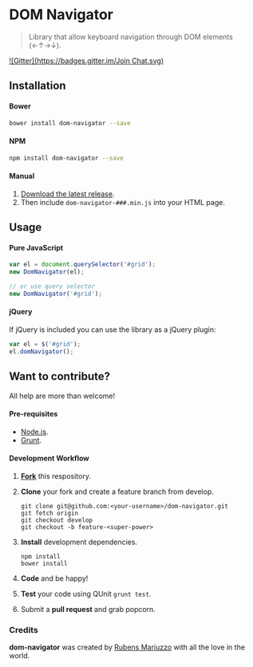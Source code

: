 # DOM Navigator

> Library that allow keyboard navigation through DOM elements (←↑→↓).

[![Gitter](https://badges.gitter.im/Join Chat.svg)](https://gitter.im/rmariuzzo/dom-navigator)

## Installation

#### Bower

```sh
bower install dom-navigator --save
```

#### NPM

```sh
npm install dom-navigator --save
```

#### Manual

 1. [Download the latest release](https://github.com/rmariuzzo/dom-navigator/releases).
 2. Then include `dom-navigator-###.min.js` into your HTML page.

## Usage

#### Pure JavaScript

```js
var el = document.querySelector('#grid');
new DomNavigator(el);

// or use query selector
new DomNavigator('#grid');
```

#### jQuery

If jQuery is included you can use the library as a jQuery plugin:

```js
var el = $('#grid');
el.domNavigator();
```

## Want to contribute?

All help are more than welcome!

#### Pre-requisites

 - [Node.js](http://nodejs.org/).
 - [Grunt](http://gruntjs.com/).

#### Development Workflow

 1. **[Fork](https://github.com/rmariuzzo/dom-navigator/fork)** this respository.
 2. **Clone** your fork and create a feature branch from develop.

        git clone git@github.com:<your-username>/dom-navigator.git
        git fetch origin
        git checkout develop
        git checkout -b feature-<super-power>

 3. **Install** development dependencies.

        npm install
        bower install

 4. **Code** and be happy!
 5. **Test** your code using QUnit `grunt test`.
 6. Submit a **pull request** and grab popcorn.

### Credits

**dom-navigator** was created by [Rubens Mariuzzo](http://github.com/rmariuzzo) with all the love in the world.
